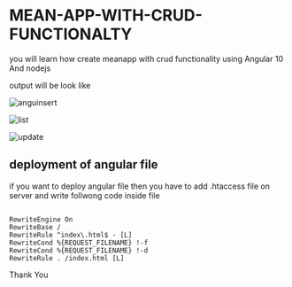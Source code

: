 # MEAN-APP-WITH-CRUD-FUNCTIONALTY
you will learn how create meanapp with crud functionality using Angular 10 And nodejs

output will be look like

![anguinsert](https://user-images.githubusercontent.com/32159491/104911511-f8e7f780-59b0-11eb-9042-37f4cd5d5ab3.png)   

![list](https://user-images.githubusercontent.com/32159491/104911512-fa192480-59b0-11eb-8ef4-fdc1f013218f.png)

 
![update](https://user-images.githubusercontent.com/32159491/104911507-f7b6ca80-59b0-11eb-8d04-6ea0aab9222f.png) 



## deployment of angular file 

if you want to deploy angular file then you have to add .htaccess file on server and write follwong code inside file 

```

RewriteEngine On
RewriteBase /
RewriteRule ^index\.html$ - [L]
RewriteCond %{REQUEST_FILENAME} !-f
RewriteCond %{REQUEST_FILENAME} !-d
RewriteRule . /index.html [L]

```


Thank You 


 

